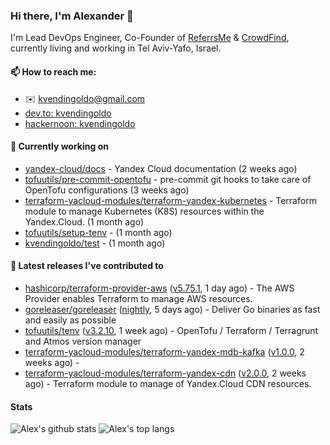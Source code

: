 ### Hi there, I'm Alexander 👋

I'm Lead DevOps Engineer, Co-Founder of [ReferrsMe](https://referrs.me/) & [CrowdFind](https://crowdfind.ai/), currently living and working in Tel Aviv-Yafo, Israel.

#### 📫 How to reach me:

- ✉️ kvendingoldo@gmail.com
- [dev.to: kvendingoldo](https://dev.to/kvendingoldo)
- [hackernoon: kvendingoldo](https://hackernoon.com/u/kvendingoldo)

#### 👷 Currently working on


- [yandex-cloud/docs](https://github.com/yandex-cloud/docs) - Yandex Cloud documentation (2 weeks ago)
- [tofuutils/pre-commit-opentofu](https://github.com/tofuutils/pre-commit-opentofu) - pre-commit git hooks to take care of OpenTofu configurations (3 weeks ago)
- [terraform-yacloud-modules/terraform-yandex-kubernetes](https://github.com/terraform-yacloud-modules/terraform-yandex-kubernetes) - Terraform module to manage Kubernetes (K8S) resources within the Yandex.Cloud. (1 month ago)
- [tofuutils/setup-tenv](https://github.com/tofuutils/setup-tenv) -  (1 month ago)
- [kvendingoldo/test](https://github.com/kvendingoldo/test) -  (1 month ago)

#### 🔭 Latest releases I've contributed to

- [hashicorp/terraform-provider-aws](https://github.com/hashicorp/terraform-provider-aws) ([v5.75.1](https://github.com/hashicorp/terraform-provider-aws/releases/tag/v5.75.1), 1 day ago) - The AWS Provider enables Terraform to manage AWS resources.
- [goreleaser/goreleaser](https://github.com/goreleaser/goreleaser) ([nightly](https://github.com/goreleaser/goreleaser/releases/tag/nightly), 5 days ago) - Deliver Go binaries as fast and easily as possible
- [tofuutils/tenv](https://github.com/tofuutils/tenv) ([v3.2.10](https://github.com/tofuutils/tenv/releases/tag/v3.2.10), 1 week ago) - OpenTofu / Terraform / Terragrunt and Atmos version manager
- [terraform-yacloud-modules/terraform-yandex-mdb-kafka](https://github.com/terraform-yacloud-modules/terraform-yandex-mdb-kafka) ([v1.0.0](https://github.com/terraform-yacloud-modules/terraform-yandex-mdb-kafka/releases/tag/v1.0.0), 2 weeks ago) - 
- [terraform-yacloud-modules/terraform-yandex-cdn](https://github.com/terraform-yacloud-modules/terraform-yandex-cdn) ([v2.0.0](https://github.com/terraform-yacloud-modules/terraform-yandex-cdn/releases/tag/v2.0.0), 2 weeks ago) - Terraform module to manage of Yandex.Cloud CDN resources.

#### Stats

![Alex's github stats](https://github-readme-stats.vercel.app/api?username=kvendingoldo&show_icons=true&theme=default&disable_animations=true&count_private=true&hide_rank=true&include_all_commits=true&custom_title=GitHub%20Stats&line_height=20)
![Alex's top langs](https://github-readme-stats.vercel.app/api/top-langs/?username=kvendingoldo&hide=tex,html,hcl,css,jupyter%20notebook&layout=compact)
